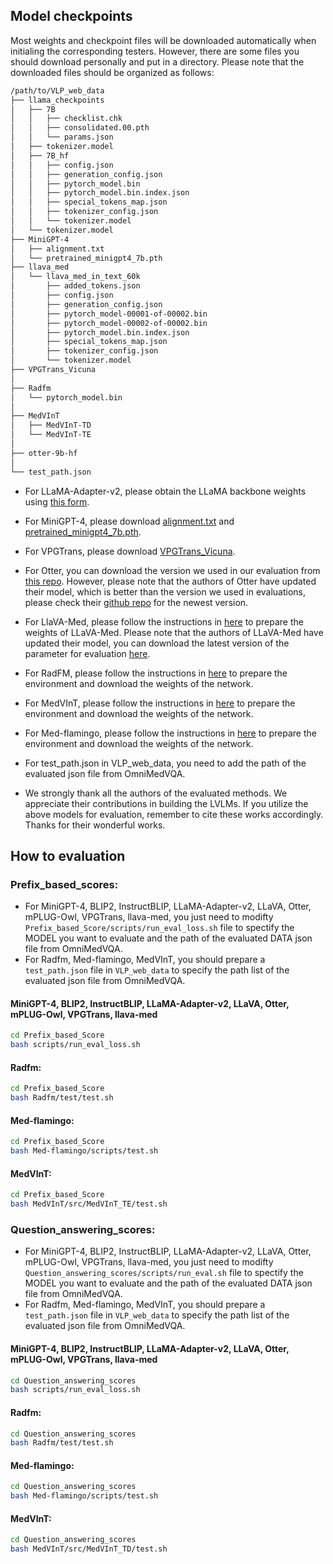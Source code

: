 ## Model checkpoints
Most weights and checkpoint files will be downloaded automatically when initialing the corresponding testers. However, there are some files you should download personally and put in a directory. Please note that the downloaded files should be organized as follows:

```bash
/path/to/VLP_web_data
├── llama_checkpoints
│   ├── 7B
│   │   ├── checklist.chk
│   │   ├── consolidated.00.pth
│   │   └── params.json
│   ├── tokenizer.model
│   ├── 7B_hf
│   │   ├── config.json
│   │   ├── generation_config.json
│   │   ├── pytorch_model.bin
│   │   ├── pytorch_model.bin.index.json
│   │   ├── special_tokens_map.json
│   │   ├── tokenizer_config.json
│   │   └── tokenizer.model
│   └── tokenizer.model
├── MiniGPT-4
│   ├── alignment.txt
│   └── pretrained_minigpt4_7b.pth
├── llava_med
│   └── llava_med_in_text_60k
│       ├── added_tokens.json
│       ├── config.json
│       ├── generation_config.json
│       ├── pytorch_model-00001-of-00002.bin
│       ├── pytorch_model-00002-of-00002.bin
│       ├── pytorch_model.bin.index.json
│       ├── special_tokens_map.json
│       ├── tokenizer_config.json
│       └── tokenizer.model
├── VPGTrans_Vicuna
│
├── Radfm
│   └── pytorch_model.bin
│
├── MedVInT
│   ├── MedVInT-TD
│   └── MedVInT-TE
│
├── otter-9b-hf
│
└── test_path.json
```

* For LLaMA-Adapter-v2, please obtain the LLaMA backbone weights using [this form](https://forms.gle/jk851eBVbX1m5TAv5).

* For MiniGPT-4, please download [alignment.txt](https://github.com/Vision-CAIR/MiniGPT-4/blob/22d8888ca2cf0aac862f537e7d22ef5830036808/prompts/alignment.txt#L3) and [pretrained_minigpt4_7b.pth](https://drive.google.com/file/d/1RY9jV0dyqLX-o38LrumkKRh6Jtaop58R/view?usp=sharing).

* For VPGTrans, please download [VPGTrans_Vicuna](https://drive.google.com/drive/folders/1YpBaEBNL-2a5DrU3h2mMtvqkkeBQaRWp?usp=sharing).

* For Otter, you can download the version we used in our evaluation from [this repo](https://huggingface.co/BellXP/otter-9b-hf). However, please note that the authors of Otter have updated their model, which is better than the version we used in evaluations, please check their [github repo](https://github.com/Luodian/Otter/tree/main) for the newest version.


* For LlaVA-Med, please follow the instructions in [here](https://github.com/microsoft/LLaVA-Med?tab=readme-ov-file#model-download) to prepare the weights of LLaVA-Med. Please note that the authors of LLaVA-Med have updated their model, you can download the latest version of the parameter for evaluation [here](xxxxx).

* For RadFM, please follow the instructions in [here](https://github.com/chaoyi-wu/RadFM) to prepare the environment and download the weights of the network.

* For MedVInT, please follow the instructions in [here](https://github.com/xiaoman-zhang/PMC-VQA/tree/master) to prepare the environment and download the weights of the network.

* For Med-flamingo, please follow the instructions in [here](https://github.com/snap-stanford/med-flamingo) to prepare the environment and download the weights of the network.

* For test_path.json in VLP_web_data, you need to add the path of the evaluated json file from OmniMedVQA.

* We strongly thank all the authors of the evaluated methods. We appreciate their contributions in building the LVLMs. If you utilize the above models for evaluation, remember to cite these works accordingly. Thanks for their wonderful works.



## How to evaluation
### Prefix_based_scores:
* For MiniGPT-4, BLIP2, InstructBLIP, LLaMA-Adapter-v2, LLaVA, Otter, mPLUG-Owl, VPGTrans, llava-med, you just need to modifty `Prefix_based_Score/scripts/run_eval_loss.sh` file to spectify the MODEL you want to evaluate and the path of the evaluated DATA json file from OmniMedVQA.
* For Radfm, Med-flamingo, MedVInT, you should prepare a `test_path.json` file in `VLP_web_data` to specify the path list of the evaluated json file from OmniMedVQA.

####  MiniGPT-4, BLIP2, InstructBLIP, LLaMA-Adapter-v2, LLaVA, Otter, mPLUG-Owl, VPGTrans, llava-med
```bash
cd Prefix_based_Score
bash scripts/run_eval_loss.sh
```
#### Radfm:
```bash
cd Prefix_based_Score
bash Radfm/test/test.sh
```
 
#### Med-flamingo:
```bash
cd Prefix_based_Score
bash Med-flamingo/scripts/test.sh
```

#### MedVInT:
```bash
cd Prefix_based_Score
bash MedVInT/src/MedVInT_TE/test.sh
```


### Question_answering_scores:
* For MiniGPT-4, BLIP2, InstructBLIP, LLaMA-Adapter-v2, LLaVA, Otter, mPLUG-Owl, VPGTrans, llava-med, you just need to modifty `Question_answering_scores/scripts/run_eval.sh` file to spectify the MODEL you want to evaluate and the path of the evaluated DATA json file from OmniMedVQA.
* For Radfm, Med-flamingo, MedVInT, you should prepare a `test_path.json` file in `VLP_web_data` to specify the path list of the evaluated json file from OmniMedVQA.
 
####  MiniGPT-4, BLIP2, InstructBLIP, LLaMA-Adapter-v2, LLaVA, Otter, mPLUG-Owl, VPGTrans, llava-med
```bash
cd Question_answering_scores
bash scripts/run_eval_loss.sh
```
#### Radfm:
```bash
cd Question_answering_scores
bash Radfm/test/test.sh
```
 
#### Med-flamingo:
```bash
cd Question_answering_scores
bash Med-flamingo/scripts/test.sh
```

#### MedVInT:
```bash
cd Question_answering_scores
bash MedVInT/src/MedVInT_TD/test.sh
```


